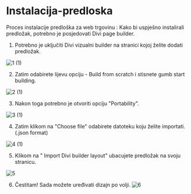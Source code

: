 # Instalacija-predloska
Proces instalacije predloška za web trgovinu :
Kako bi uspješno instalirali predložak, potrebno je posjedovati Divi page builder.
1. Potrebno je uključiti Divi vizualni builder na stranici kojoj želite dodati predložak.

![1 (1)](https://user-images.githubusercontent.com/125771062/219902000-a338de00-c1bd-4121-ab92-374faed3e099.png)

2. Zatim odabirete lijevu opciju - Build from scratch i stisnete gumb start building.

![2 (1)](https://user-images.githubusercontent.com/125771062/219902008-fcf2e14e-8184-493c-85ed-05a4f3eaa9db.png)

3. Nakon toga potrebno je otvoriti opciju "Portability".

![3 (1)](https://user-images.githubusercontent.com/125771062/219902027-fb869593-5a9e-49e2-82f7-82c70bab6784.png)

4. Zatim klikom na "Choose file" odabirete datoteku koju želite importati. (.json format)

![4 (1)](https://user-images.githubusercontent.com/125771062/219902028-a3b701de-46ce-4677-9fdb-442751eb99bd.png)

5. Klikom na " Import Divi builder layout" ubacujete predložak na svoju stranicu.

![5](https://user-images.githubusercontent.com/125771062/219902033-8b00be7f-336d-4a67-ae20-4a9571bc9043.png)

6. Čestitam! Sada možete uređivati dizajn po volji. 
![6](https://user-images.githubusercontent.com/125771062/219902039-be4bd7c6-3210-49b2-b436-a4d6cc69cc3d.png)

